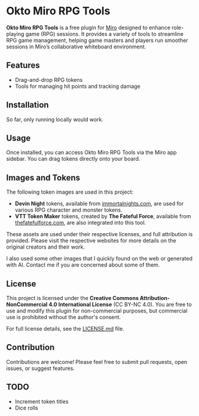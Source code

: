 # Okto Miro RPG Tools

**Okto Miro RPG Tools** is a free plugin for [Miro](https://miro.com/) designed to enhance role-playing game (RPG)
sessions. It provides a variety of tools to streamline RPG game management, helping game masters and players run
smoother sessions in Miro’s collaborative whiteboard environment.

## Features

- Drag-and-drop RPG tokens
- Tools for managing hit points and tracking damage

## Installation

So far, only running locally would work.

<!--
1. Open your Miro board.
2. Go to the Miro marketplace and search for "Okto Miro RPG Tools."
3. Click on the plugin and hit "Install" to add it to your board.
-->

## Usage

Once installed, you can access Okto Miro RPG Tools via the Miro app sidebar. You can drag tokens directly onto your
board.

## Images and Tokens

The following token images are used in this project:

- **Devin Night** tokens, available from [immortalnights.com](https://immortalnights.com), are used for various RPG
  character and monster tokens.
- **VTT Token Maker** tokens, created by **The Fateful Force**, available
  from [thefatefulforce.com](https://thefatefulforce.com), are also integrated into this tool.

These assets are used under their respective licenses, and full attribution is provided. Please visit the respective
websites for more details on the original creators and their work.

I also used some other images that I quickly found on the web or generated with AI. Contact me if you are concerned about some of them.

## License

This project is licensed under the **Creative Commons Attribution-NonCommercial 4.0 International License** (CC BY-NC
4.0). You are free to use and modify this plugin for non-commercial purposes, but commercial use is prohibited without
the author's consent.

For full license details, see the [LICENSE.md](./LICENSE.md) file.

## Contribution

Contributions are welcome! Please feel free to submit pull requests, open issues, or suggest features.

## TODO
- Increment token titles
- Dice rolls
